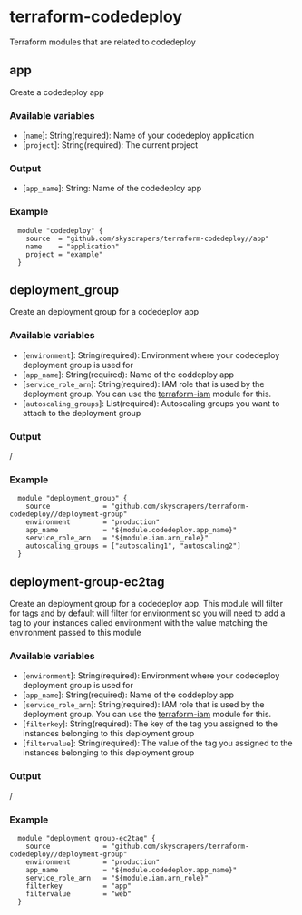 # terraform-codedeploy
Terraform modules that are related to codedeploy


## app
Create a codedeploy app

### Available variables
 * [`name`]: String(required): Name of your codedeploy application
 * [`project`]: String(required): The current project

### Output
* [`app_name`]: String: Name of the codedeploy app

### Example
```
  module "codedeploy" {
    source  = "github.com/skyscrapers/terraform-codedeploy//app"
    name    = "application"
    project = "example"
  }
```

## deployment_group
Create an deployment group for a codedeploy app

### Available variables
 * [`environment`]: String(required): Environment where your codedeploy deployment group is used for
 * [`app_name`]: String(required): Name of the coddeploy app
 * [`service_role_arn`]: String(required): IAM role that is used by the deployment group. You can use the [terraform-iam](https://github.com/skyscrapers/terraform-iam/blob/master/README.md#codedeploy_role) module for this.
 * [`autoscaling_groups`]: List(required): Autoscaling groups you want to attach to the deployment group


### Output
/

### Example
```
  module "deployment_group" {
    source             = "github.com/skyscrapers/terraform-codedeploy//deployment-group"
    environment        = "production"
    app_name           = "${module.codedeploy.app_name}"
    service_role_arn   = "${module.iam.arn_role}"
    autoscaling_groups = ["autoscaling1", "autoscaling2"]
  }
```

## deployment-group-ec2tag
Create an deployment group for a codedeploy app. This module will filter for tags and by default will filter for environment so you will need to add a tag to your instances called environment with the value matching the environment passed to this module

### Available variables
 * [`environment`]: String(required): Environment where your codedeploy deployment group is used for
 * [`app_name`]: String(required): Name of the coddeploy app
 * [`service_role_arn`]: String(required): IAM role that is used by the deployment group. You can use the [terraform-iam](https://github.com/skyscrapers/terraform-iam/blob/master/README.md#codedeploy_role) module for this.
 * [`filterkey`]: String(required):  The key of the tag you assigned to the instances belonging to this deployment group
 * [`filtervalue`]: String(required): The value of the tag you assigned to the instances belonging to this deployment group


### Output
/

### Example
```
  module "deployment_group-ec2tag" {
    source             = "github.com/skyscrapers/terraform-codedeploy//deployment-group"
    environment        = "production"
    app_name           = "${module.codedeploy.app_name}"
    service_role_arn   = "${module.iam.arn_role}"
    filterkey          = "app"
    filtervalue        = "web"
  }
```

